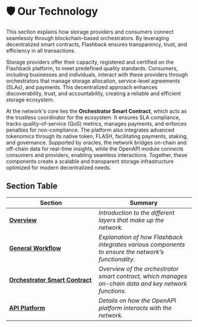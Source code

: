 # 🛡️ Our Technology

This section explains how storage providers and consumers connect seamlessly through blockchain-based orchestrators. By leveraging decentralized smart contracts, Flashback ensures transparency, trust, and efficiency in all transactions.

Storage providers offer their capacity, registered and certified on the Flashback platform, to meet predefined quality standards. Consumers, including businesses and individuals, interact with these providers through orchestrators that manage storage allocation, service-level agreements (SLAs), and payments. This decentralized approach enhances discoverability, trust, and accountability, creating a reliable and efficient storage ecosystem.

At the network's core lies the **Orchestrator Smart Contract**, which acts as the trustless coordinator for the ecosystem. It ensures SLA compliance, tracks quality-of-service (QoS) metrics, manages payments, and enforces penalties for non-compliance. The platform also integrates advanced tokenomics through its native token, FLASH, facilitating payments, staking, and governance. Supported by oracles, the network bridges on-chain and off-chain data for real-time insights, while the OpenAPI module connects consumers and providers, enabling seamless interactions. Together, these components create a scalable and transparent storage infrastructure optimized for modern decentralized needs.

## Section Table

<table><thead><tr><th width="227">Section</th><th>Summary</th></tr></thead><tbody><tr><td><a href="overview.md"><strong>Overview</strong></a></td><td><em>Introduction to the different layers that make up the network.</em></td></tr><tr><td><a href="general-workflow.md"><strong>General Workflow</strong></a></td><td><em>Explanation of how Flashback integrates various components to ensure the network’s functionality.</em></td></tr><tr><td><a href="smart-contract.md"><strong>Orchestrator Smart Contract</strong></a></td><td><em>Overview of the orchestrator smart contract, which manages on-chain data and key network functions.</em></td></tr><tr><td><a href="api-service.md"><strong>API Platform</strong></a></td><td><em>Details on how the OpenAPI platform interacts with the network.</em></td></tr></tbody></table>

